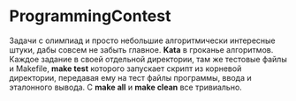 # ProgrammingContest

Задачи с олимпиад и просто небольшие алгоритмически интересные штуки, дабы совсем не забыть главное. **Kata** в гроканье алгоритмов. Каждое задание в своей отдельной директории, там же тестовые файлы и Makefile, **make test** которого запускает скрипт из корневой директории, передавая ему на тест файлы программы, ввода и эталонного вывода. С **make all** и **make clean** все тривиально.


